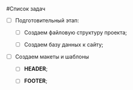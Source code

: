 #Список задач <br>

- [ ] Подготовительный этап:
    - [ ] Создаем файловую структуру проекта; 
    - [ ] Создаем базу данных к сайту;
    

- [ ] Создаем макеты и шаблоны
   - [ ] __HEADER__;
   - [ ] __FOOTER__;
 
